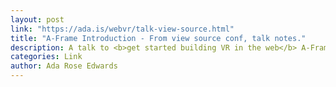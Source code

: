 ```yaml
---
layout: post
link: "https://ada.is/webvr/talk-view-source.html"
title: "A-Frame Introduction - From view source conf, talk notes."
description: A talk to <b>get started building VR in the web</b> A-Frame lowers the barrier for entry to Virtual Reality in the web for the developer AND end user. Rapidly prototype and have fun with Web VR.
categories: Link
author: Ada Rose Edwards
---
```


